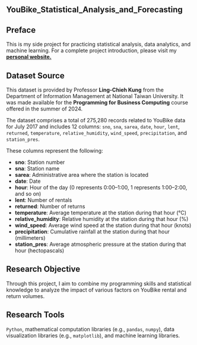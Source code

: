 ## YouBike_Statistical_Analysis_and_Forecasting

## Preface
This is my side project for practicing statistical analysis, data analytics, and machine learning.
For a complete project introduction, please visit my **[personal website.](https://huberthuang2002.github.io/blog/post-6/)**

## Dataset Source
This dataset is provided by Professor **Ling-Chieh Kung** from the Department of Information Management at National Taiwan University. It was made available for the **Programming for Business Computing** course offered in the summer of 2024. 

The dataset comprises a total of 275,280 records related to YouBike data for July 2017 and includes 12 columns: `sno`, `sna`, `sarea`, `date`, `hour`, `lent`, `returned`, `temperature`, `relative_humidity`, `wind_speed`, `precipitation`, and `station_pres`. 

These columns represent the following:
- **sno**: Station number
- **sna**: Station name
- **sarea**: Administrative area where the station is located
- **date**: Date
- **hour**: Hour of the day (0 represents 0:00–1:00, 1 represents 1:00–2:00, and so on)
- **lent**: Number of rentals
- **returned**: Number of returns
- **temperature**: Average temperature at the station during that hour (°C)
- **relative_humidity**: Relative humidity at the station during that hour (%)
- **wind_speed**: Average wind speed at the station during that hour (knots)
- **precipitation**: Cumulative rainfall at the station during that hour (millimeters)
- **station_pres**: Average atmospheric pressure at the station during that hour (hectopascals)

## Research Objective
Through this project, I aim to combine my programming skills and statistical knowledge to analyze the impact of various factors on YouBike rental and return volumes.

## Research Tools
`Python`, mathematical computation libraries (e.g., `pandas`, `numpy`), data visualization libraries (e.g., `matplotlib`), and machine learning libraries.
